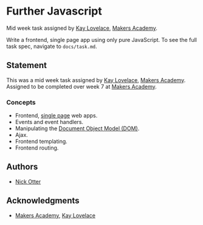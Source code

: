 # Further Javascript

Mid week task assigned by [Kay Lovelace](https://github.com/neoeno), [Makers Academy](http://www.makersacademy.com/).

Write a frontend, single page app using only pure JavaScript.
To see the full task spec, navigate to `docs/task.md`.

## Statement

This was a mid week task assigned by [Kay Lovelace](https://github.com/neoeno), [Makers Academy](http://www.makersacademy.com/). Assigned to be completed over week 7 at [Makers Academy](http://www.makersacademy.com/).

### Concepts

* Frontend, [single page](https://msdn.microsoft.com/en-gb/magazine/dn463786.aspx) web apps.
* Events and event handlers.
* Manipulating the [Document Object Model (DOM)](https://developer.mozilla.org/en-US/docs/Web/API/Document_Object_Model/Introduction).
* Ajax.
* Frontend templating.
* Frontend routing.

## Authors

* [Nick Otter](nickotter.personal@gmail.com)

## Acknowledgments

* [Makers Academy](http://www.makersacademy.com/), [Kay Lovelace](https://github.com/neoeno)
